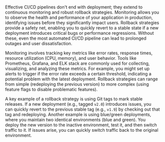 Effective CI/CD pipelines don't end with deployment; they extend to continuous monitoring and robust rollback strategies. Monitoring allows you to observe the health and performance of your application in production, identifying issues before they significantly impact users. Rollback strategies provide a safety net, enabling you to quickly revert to a stable state if a new deployment introduces critical bugs or performance regressions. Without these, even the most automated CI/CD pipeline can lead to prolonged outages and user dissatisfaction.

Monitoring involves tracking key metrics like error rates, response times, resource utilization (CPU, memory), and user behavior. Tools like Prometheus, Grafana, and ELK stack are commonly used for collecting, visualizing, and analyzing these metrics. For example, you might set up alerts to trigger if the error rate exceeds a certain threshold, indicating a potential problem with the latest deployment. Rollback strategies can range from simple (redeploying the previous version) to more complex (using feature flags to disable problematic features).

A key example of a rollback strategy is using Git tags to mark stable releases. If a new deployment (e.g., tagged `v2.0`) introduces issues, you can quickly revert to the previous stable tag (e.g., `v1.9`) by checking out that tag and redeploying. Another example is using blue/green deployments, where you maintain two identical environments (blue and green). You deploy the new version to the inactive environment, test it, and then switch traffic to it. If issues arise, you can quickly switch traffic back to the original environment.